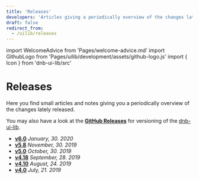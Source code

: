 ```yaml
---
title: 'Releases'
developers: 'Articles giving a periodically overview of the changes lately released.'
draft: false
redirect_from:
  - /uilib/releases
---
```


import WelcomeAdvice from 'Pages/welcome-advice.md'
import GithubLogo from 'Pages/uilib/development/assets/github-logo.js'
import { Icon } from 'dnb-ui-lib/src'

# Releases

Here you find small articles and notes giving you a periodically overview of the changes lately released.

You may also have a look at the [<Icon icon={GithubLogo} size="default" /> **GitHub Releases**](https://github.com/dnbexperience/eufemia/releases) for versioning of the [dnb-ui-lib](/uilib/).

- [**v6.0**](/uilib/about-the-lib/releases/v6-info) _January, 30. 2020_
- [**v5.8**](/uilib/about-the-lib/releases/v5.8-info) _November, 30. 2019_
- [**v5.0**](/uilib/about-the-lib/releases/v5-info) _October, 30. 2019_
- [**v4.18**](/uilib/about-the-lib/releases/v4.18-info) _September, 28. 2019_
- [**v4.10**](/uilib/about-the-lib/releases/v4.10-info) _August, 24. 2019_
- [**v4.0**](/uilib/about-the-lib/releases/v4-info) _July, 21. 2019_

<WelcomeAdvice />
